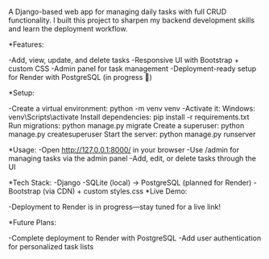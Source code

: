 A Django-based web app for managing daily tasks with full CRUD functionality. I built this project to sharpen my backend development skills and learn the deployment workflow.

*Features:

-Add, view, update, and delete tasks
-Responsive UI with Bootstrap + custom CSS
-Admin panel for task management
-Deployment-ready setup for Render with PostgreSQL (in progress 🚀)

*Setup:

-Create a virtual environment: python -m venv venv
-Activate it:
Windows: venv\Scripts\activate
Install dependencies: pip install -r requirements.txt
Run migrations: python manage.py migrate
Create a superuser: python manage.py createsuperuser
Start the server: python manage.py runserver

*Usage:
-Open http://127.0.0.1:8000/ in your browser
-Use /admin for managing tasks via the admin panel
-Add, edit, or delete tasks through the UI

*Tech Stack:
-Django
-SQLite (local) → PostgreSQL (planned for Render)
-Bootstrap (via CDN) + custom styles.css
*Live Demo:

-Deployment to Render is in progress—stay tuned for a live link!

*Future Plans:

-Complete deployment to Render with PostgreSQL
-Add user authentication for personalized task lists
